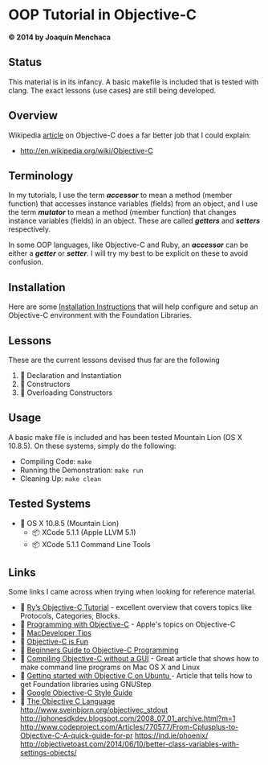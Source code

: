# OOP Tutorial in Objective-C
**© 2014 by Joaquín Menchaca**

## Status

This material is in its infancy. A basic makefile is included that is tested with clang.  The exact lessons (use cases) are still being developed.

## Overview

Wikipedia [article](http://en.wikipedia.org/wiki/Objective-C) on Objective-C does a far better job that I could explain:

* http://en.wikipedia.org/wiki/Objective-C

## Terminology

In my tutorials, I use the term ***accessor*** to mean a method (member function) that accesses instance variables (fields) from an object, and I use the term ***mutator*** to mean a method (member function) that changes instance variables (fields) in an object.  These are called ***getters*** and ***setters*** respectively.

In some OOP languages, like Objective-C and Ruby, an ***accessor*** can be either a ***getter*** or ***setter***.  I will try my best to be explicit on these to avoid confusion.

## Installation

Here are some [Installation Instructions](INSTALL.md) that will help configure and setup an Objective-C environment with the Foundation Libraries.  

## Lessons

These are the current lessons devised thus far are the following

 1. :green_book: Declaration and Instantiation
 2. :green_book: Constructors
 3. :green_book: Overloading Constructors

## Usage

A basic make file is included and has been tested Mountain Lion (OS X 10.8.5).  On these systems, simply do the following:

* Compiling Code: `make`
* Running the Demonstration: `make run`
* Cleaning Up: `make clean`

## Tested Systems

* :dvd: OS X 10.8.5 (Mountain Lion)
  * :package:  XCode 5.1.1 (Apple LLVM 5.1)
  * :package:  XCode 5.1.1 Command Line Tools

## Links

Some links I came across when trying when looking for reference material.

* :link: [Ry’s Objective-C Tutorial](http://rypress.com/tutorials/objective-c/index.html) - excellent overview that covers topics like Protocols, Categories, Blocks.
* :link: [Programming with Objective-C](https://developer.apple.com/library/ios/documentation/cocoa/conceptual/programmingwithobjectivec/Introduction/Introduction.html) - Apple's topics on Objective-C
* :link: [MacDeveloper Tips](http://macdevelopertips.com/objective-c)
* :link: [Objective-C is Fun](http://www.gnustep.org/resources/ObjCFun.html)
* :link: [Beginners Guide to Objective-C Programming](http://gnustep.made-it.com/BG-objc/)
* :link: [Compiling Objective-C without a GUI](http://codeseekah.com/2012/09/12/compiling-objective-c-without-a-gui/) - Great article that shows how to make command line programs on Mac OS X and Linux
* :link: [Getting started with Objective C on Ubuntu ](http://www.fatvat.co.uk/2010/04/getting-started-with-objective-c-on.html) - Article that tells how to get Foundation libraries using GNUStep
* :link: [Google Objective-C Style Guide](http://google-styleguide.googlecode.com/svn/trunk/objcguide.xml)
* :link: [The Objective C Language](https://atomicobject.com/resources/handbook-of-software/objective-c-language)
http://www.sveinbjorn.org/objectivec_stdout
http://iphonesdkdev.blogspot.com/2008_07_01_archive.html?m=1
http://www.codeproject.com/Articles/770577/From-Cplusplus-to-Objective-C-A-quick-guide-for-pr
https://ind.ie/phoenix/
http://objectivetoast.com/2014/06/10/better-class-variables-with-settings-objects/
